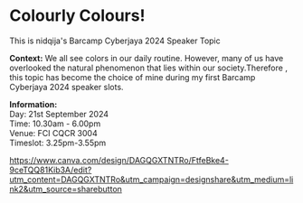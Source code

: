 # Colourly Colours!


This is nidqija's Barcamp Cyberjaya 2024 Speaker Topic

<strong>Context:</strong>
We all see colors in our daily routine. However, many of us have overlooked the natural phenomenon that lies within our society.Therefore , this topic has become the choice of mine during my first Barcamp Cyberjaya 2024 speaker slots.

<strong>Information:</strong> <br>
Day: 21st September 2024 <br>
Time: 10.30am - 6.00pm <br>
Venue: FCI CQCR 3004 <br>
Timeslot: 3.25pm-3.55pm

https://www.canva.com/design/DAGQGXTNTRo/FtfeBke4-9ceTQQ81Kib3A/edit?utm_content=DAGQGXTNTRo&utm_campaign=designshare&utm_medium=link2&utm_source=sharebutton
